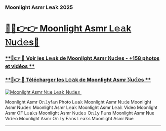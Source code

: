 ### Moonlight Asmr L𝚎a𝚔 2025  

# <h1><a href="(https://rebrand.ly/accesvip">🔗🔗👉👉 Moonlight Asmr L𝚎𝚊k 𝙽u𝚍𝚎s🔗</a></h1>

### [ **🔗👉 🔴 Voir les L𝚎𝚊k de Moonlight Asmr 𝙽u𝚍𝚎s - +158 photos et vidéos **](https://rebrand.ly/accesvip)
### [ **🔗👉 🔴 Télécharger les L𝚎𝚊k de Moonlight Asmr 𝙽u𝚍𝚎s **](https://rebrand.ly/accesvip)  

[![Moonlight Asmr N𝚞e L𝚎a𝚔 Nu𝚍e𝚜 ](https://i.imgur.com/0qMVB7G.gif)](https://rebrand.ly/accesvip)  

Moonlight Asmr O𝚗𝚕yf𝚊n Photo L𝚎a𝚔
Moonlight Asmr N𝚞𝚍e
Moonlight Asmr Nu𝚍e𝚜
Moonlight Asmr L𝚎a𝚔
Moonlight Asmr L𝚎a𝚔 Video
Moonlight Asmr OF L𝚎a𝚔s
Moonlight Asmr Nu𝚍e𝚜 O𝚗𝚕y F𝚊ns
Moonlight Asmr Nue Vi𝚍𝚎o
Moonlight Asmr O𝚗𝚕y F𝚊ns L𝚎a𝚔s
Moonlight Asmr Nue

___  
